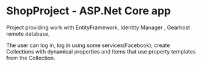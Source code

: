 # ShopProject - ASP.Net Core app

Project providing work with EntityFramework, Identity Manager , Gearhost remote database, 

The user can log in, log in using some services(Facebook), create Collections with dynamical properties and Items that use property templates from the Collection.
